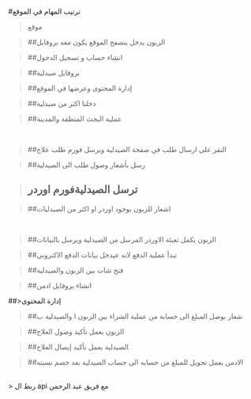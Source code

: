 
#ترتيب المهام في الموقع 
>موقع

>##الزبون يدخل يتصفح الموقع يكون معه بروفايل

> ##انشاء حساب و تسجيل الدخول

>##بروفايل صيدلية

>##إدارة المحتوى وعرضها في الموقع

>##دخلنا اكثر من صيدلية

>##عملية البحث المنطقة والمدينة
</br>

>##النقر على ارسال طلب في صفحة الصيدلية ويرسل فورم طلب علاج 

>##رسل بأشعار وصول طلب الى الصيدلية

>## ترسل الصيدليةفورم اوردر

>##اشعار للزبون بوجود اوردر او اكثر من الصيدليات
</br>

>##الزبون يكمل تعبئة الاوردر المرسل من الصيدلية ويرسل بالبيانات

>##تبدأ عملية الدفع لانه عيدخل بيانات الدفع الاكتروني

>##فتح شات بين الزبون والصيدلية

>##انشاء بروفايل ادمن 

##>إدارة المحتوى 

>##شعار بوصل المبلغ الى حسابة من عملية الشراء بين الزبون ا والصيدلية ب

>##الزبون يعمل تأكيد وصول العلاج

>##الصيدلية يعمل تأكيد إيصال العلاج
 
>##الادمن يعمل تحويل للمبلغ من حسابه الى حساب الصيدلية بعد خصم نسبته
</br>
> ربط ال api  مع فريق عبد الرحمن
